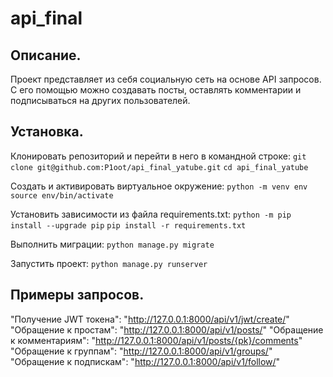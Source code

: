 # api_final

## Описание.

Проект представляет из себя социальную сеть на основе API запросов.
С его помощью можно создавать посты, оставлять комментарии и подписываться на других пользователей.

## Установка.

Клонировать репозиторий и перейти в него в командной строке:
`git clone git@github.com:P1oot/api_final_yatube.git`
`cd api_final_yatube`

Cоздать и активировать виртуальное окружение:
`python -m venv env`
`source env/bin/activate`

Установить зависимости из файла requirements.txt:
`python -m pip install --upgrade pip`
`pip install -r requirements.txt`

Выполнить миграции:
`python manage.py migrate`

Запустить проект:
`python manage.py runserver`

## Примеры запросов.

"Получение JWT токена":     "http://127.0.0.1:8000/api/v1/jwt/create/"
"Обращение к простам":      "http://127.0.0.1:8000/api/v1/posts/"
"Обращение к комментариям": "http://127.0.0.1:8000/api/v1/posts/{pk}/comments"
"Обращение к группам":      "http://127.0.0.1:8000/api/v1/groups/"
"Обращение к подпискам":    "http://127.0.0.1:8000/api/v1/follow/"
